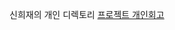 신희재의 개인 디렉토리
[프로젝트 개인회고](https://github.com/boostcampaitech4recsys1/level1_bookratingprediction_recsys-level1-recsys-10/blob/main/shin/%EB%B6%80%EC%8A%A4%ED%8A%B8%EC%BA%A0%ED%94%84%20%EC%B6%94%EC%B2%9C%EC%8B%9C%EC%8A%A4%ED%85%9C%20Level%201%20%ED%94%84%EB%A1%9C%EC%A0%9D%ED%8A%B8%20%EA%B0%9C%EC%9D%B8%20%ED%9A%8C%EA%B3%A0_%EC%8B%A0%ED%9D%AC%EC%9E%AC.pdf)
